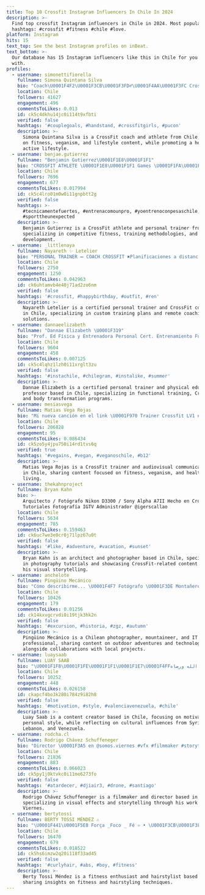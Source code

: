 ```yaml
---
title: Top 10 Crossfit Instagram Influencers In Chile In 2024
description: >-
  Find top crossfit Instagram influencers in Chile in 2024. Most popular
  hashtags: #crossfit #fitness #chile #love.
platform: Instagram
hits: 15
text_top: See the best Instagram profiles on inBeat.
text_bottom: >-
  Our database has 15 Instagram influencers like this in Chile for you to work
  with.
profiles:
  - username: simonettifiorella
    fullname: Simona Quintana Silva
    bio: "Coach\U0001F4F2\U0001F3CB\U0001F3FD‍♂️\U0001F4AA\U0001F3FC CrossFit Games Athlete |24\U0001F338 \U0001F947Latam ‘19 \U0001F1E8\U0001F1F1 \U0001F3C637th Fittest\U0001F30E\U0001F199 Artista de amor\U0001FA90\U0001F40D \U0001F331Vegana \U0001F980\U0001F549\U0001F9FF \U0001F319@voika.cl ☀️ \U0001F415@appa.do0 \U0001F970@kdiiiz \U0001F451#GalgoQueen"
    location: Chile
    followers: 41627
    engagement: 496
    commentsToLikes: 0.013
    id: ck5c4dkhu14jc0i114t9xfbti
    verified: false
    hashtags: '#couplegoals, #handstand, #crossfitgirls, #pucon'
    description: >-
      Simona Quintana Silva is a CrossFit coach and athlete from Chile, focusing
      on fitness, veganism, and lifestyle content, while promoting a healthy and
      active lifestyle.
  - username: benjae.gutierrez
    fullname: "Benjamin Gutierrez\U0001F1E8\U0001F1F1"
    bio: "CROSSFIT ATHLETE \U0001F1E8\U0001F1F1 Games \U0001F1FA\U0001F1F8 Semifinals \U0001F1E7\U0001F1F7 Sanctionals \U0001F1E6\U0001F1F7 2x WST \U0001F947\U0001F947 Personal Trainer \U0001F50B\U0001F4DA @reebokchile @pesaschile @teamyet @bazarfitcl"
    location: Chile
    followers: 7696
    engagement: 677
    commentsToLikes: 0.017994
    id: ck5c4lro01m0w0i11gnpbtt2g
    verified: false
    hashtags: >-
      #tecnicamentefuertes, #entrenacomounpro, #yoentrenoconpesaschile,
      #sporttheunexpected
    description: >-
      Benjamin Gutierrez is a CrossFit athlete and personal trainer from Chile,
      specializing in competitive fitness, training methodologies, and athletic
      development.
  - username: _littlenaya
    fullname: Nayareth ✨ Letelier
    bio: "PERSONAL TRAINER ➖ COACH CROSSFIT ✖️Planificaciones a distancia✖️ ✖️Planificaciones personalizadas✖️ \U0001F518N.L TRAINING PROGRAM\U0001F518"
    location: Chile
    followers: 2750
    engagement: 1250
    commentsToLikes: 0.042963
    id: ck6uhtamvb4e40j71ad2zo6nm
    verified: false
    hashtags: '#crossfit, #happybirthday, #outfit, #ren'
    description: >-
      Nayareth Letelier is a certified personal trainer and CrossFit coach based
      in Chile, specializing in custom training plans and remote coaching
      solutions.
  - username: dannaeelizabeth
    fullname: "Dannae Elizabeth \U0001F319"
    bio: "Prof. Ed Física y Entrenadora Personal Cert. Entrenamiento Funcional Coach GAP/ Crossfit Programa Entre. Body on Fire \U0001F4E7Programabodyonfire@gmail.com"
    location: Chile
    followers: 9604
    engagement: 458
    commentsToLikes: 0.007125
    id: ck5c4lqhz1lzh0i11xrglt3zu
    verified: false
    hashtags: '#instachile, #chilegram, #instalike, #summer'
    description: >-
      Dannae Elizabeth is a certified personal trainer and physical education
      professor based in Chile, specializing in functional training, Crossfit,
      and body transformation programs.
  - username: mesiasvega
    fullname: Matias Vega Rojas
    bio: "Mi nueva canción en el link \U0001F970 Trainer Crossfit LV1 #vegan #comunicadoraudiovisual #reydeviña #chile @losdesterrados.cl"
    location: Chile
    followers: 206828
    engagement: 95
    commentsToLikes: 0.086434
    id: ck5zo5y4jpu750i14rd1tvs6q
    verified: true
    hashtags: '#vegains, #vegan, #veganoschile, #b12'
    description: >-
      Matias Vega Rojas is a CrossFit trainer and audiovisual communicator based
      in Chile, sharing content focused on fitness, veganism, and healthy
      living.
  - username: thekahnproject
    fullname: Bryan Kahn
    bio: >-
      Arquitecto / Fotógrafo Nikon D3300 / Sony Alpha A7II Hecho en Crossfit
      Tutoriales Fotografía IGTV Administrador @igerscallao
    location: Chile
    followers: 5634
    engagement: 785
    commentsToLikes: 0.159463
    id: ck6uc7we3e0cr0j71lpz67u0t
    verified: false
    hashtags: '#like, #adventure, #vacation, #sunset'
    description: >-
      Bryan Kahn is an architect and photographer based in Chile, specializing
      in photography tutorials and showcasing CrossFit-related content through
      his visual storytelling.
  - username: anchelote
    fullname: Pingüino Mecánico
    bio: "Cómo describirme... \U0001F4F7 Fotógrafo \U0001F3DE Montañero \U0001F4BB Informático \U0001F916 Friki \U0001F3CB Crossfitero ¿Se puede pedir más? Colaboro con: \U0001F449 @colectivopasoalto \U0001F449 @zgzciudad"
    location: Chile
    followers: 10426
    engagement: 179
    commentsToLikes: 0.01256
    id: ck14kxvgcrvdi0i19tjk3hk2n
    verified: false
    hashtags: '#excursion, #historia, #zgz, #autumn'
    description: >-
      Pingüino Mecánico is a Chilean photographer, mountaineer, and IT
      professional, sharing content on outdoor adventures and technology,
      alongside collaborations with local projects.
  - username: luaysaab
    fullname: LUAY SAAB
    bio: "\U0001F1F8\U0001F1FE\U0001F1F1\U0001F1E7\U0001F4FFبنور الله ورضاه GOD I LOVE YOU \U0001F1FB\U0001F1EAVzla"
    location: Chile
    followers: 10252
    engagement: 448
    commentsToLikes: 0.026158
    id: ckapcf4bo3k280i784z9i82h8
    verified: false
    hashtags: '#motivation, #style, #valenciavenezuela, #chile'
    description: >-
      Luay Saab is a content creator based in Chile, focusing on motivation and
      personal style, while reflecting on cultural influences from Syria,
      Lebanon, and Venezuela.
  - username: rodcha.cl
    fullname: Rodrigo Chávez Schuffeneger
    bio: "Director \U0001F3A5 en @somos.viernes #vfx #filmmaker #storyteller Pase al YouTube \U0001F447"
    location: Chile
    followers: 21836
    engagement: 883
    commentsToLikes: 0.066023
    id: ck5py1j0ktvkc0i11me6273fo
    verified: false
    hashtags: '#atardecer, #djiair3, #drone, #santiago'
    description: >-
      Rodrigo Chávez Schuffeneger is a filmmaker and director based in Chile,
      specializing in visual effects and storytelling through his work at Somos
      Viernes.
  - username: bertytossi
    fullname: BERTY TOSSI MÉNDEZ ⚠️
    bio: "\U0001F441‍\U0001F5E8 Força _Foco _ Fé ♾ • \U0001F3CB\U0001F3FB‍♂️ fitness Addict •\U0001F468\U0001F3FB‍\U0001F3A4Hairstylist @berthytossihair • \U0001F4E7 Btossim@gmail.com"
    location: Chile
    followers: 16470
    engagement: 679
    commentsToLikes: 0.018522
    id: ck5hs6imzw2q20i118f33ad45
    verified: false
    hashtags: '#curlyhair, #abs, #boy, #fitness'
    description: >-
      Berty Tossi Méndez is a fitness enthusiast and hairstylist based in Chile,
      sharing insights on fitness and hairstyling techniques.
---
```


